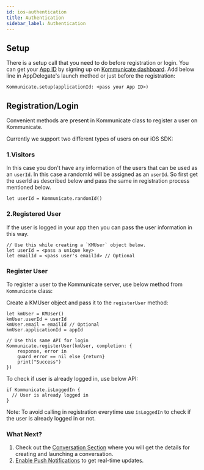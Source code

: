 ```yaml
---
id: ios-authentication
title: Authentication
sidebar_label: Authentication
---
```


## Setup

There is a setup call that you need to do before registration or login. You can get your [App ID](https://dashboard.kommunicate.io/settings/install) by signing up on [Kommunicate dashboard](https://dashboard.kommunicate.io).
Add below line in AppDelegate's launch method or just before the registration:

```
Kommunicate.setup(applicationId: <pass your App ID>)
```

## Registration/Login


Convenient methods are present in Kommunicate class to register a user on Kommunicate.

Currently we support two different types of users on our iOS SDK:

### 1.Visitors

In this case you don't have any information of the users that can be used as an `userId`. In this case a randomId will be assigned as an `userId`. So first get the userId as described below and pass the same in registration process mentioned below.

`let userId = Kommunicate.randomId()`

### 2.Registered User

If the user is logged in your app then you can pass the user information in this way.

```
// Use this while creating a `KMUser` object below.
let userId = <pass a unique key>
let emailId = <pass user's emailId> // Optional
```

### Register User

To register a user to the Kommunicate server, use below method from `Kommunicate` class:

Create a KMUser object and pass it to the `registerUser` method:

```
let kmUser = KMUser()
kmUser.userId = userId
kmUser.email = emailId // Optional
kmUser.applicationId = appId

// Use this same API for login
Kommunicate.registerUser(kmUser, completion: {
    response, error in
    guard error == nil else {return}
    print("Success")
})
```

To check if user is already logged in, use below API:

```
if Kommunicate.isLoggedIn {
  // User is already logged in
}
```

Note: To avoid calling in registration everytime use `isLoggedIn` to check if the user is already logged in or not.

### What Next?
1. Check out the [Conversation Section](https://docs.kommunicate.io/docs/ios-conversation) where you will get the details for creating and launching a conversation.
2. [Enable Push Notifications](https://docs.kommunicate.io/docs/ios-pushnotification) to get real-time updates.
